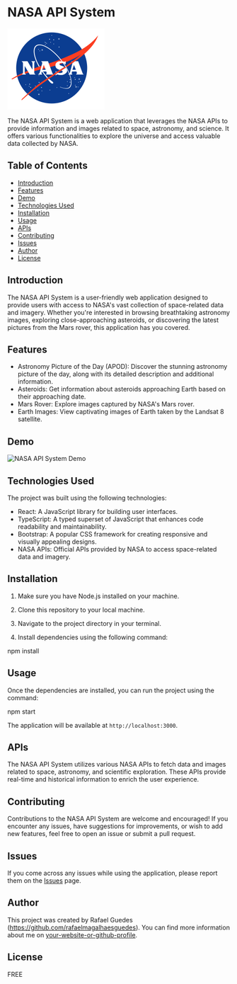 # NASA API System

![NASA API System Logo](./src/image/nasa-logo.svg)

The NASA API System is a web application that leverages the NASA APIs to provide information and images related to space, astronomy, and science. It offers various functionalities to explore the universe and access valuable data collected by NASA.

## Table of Contents

- [Introduction](#introduction)
- [Features](#features)
- [Demo](#demo)
- [Technologies Used](#technologies-used)
- [Installation](#installation)
- [Usage](#usage)
- [APIs](#apis)
- [Contributing](#contributing)
- [Issues](#issues)
- [Author](#author)
- [License](#license)

## Introduction

The NASA API System is a user-friendly web application designed to provide users with access to NASA's vast collection of space-related data and imagery. Whether you're interested in browsing breathtaking astronomy images, exploring close-approaching asteroids, or discovering the latest pictures from the Mars rover, this application has you covered.

## Features

- Astronomy Picture of the Day (APOD): Discover the stunning astronomy picture of the day, along with its detailed description and additional information.
- Asteroids: Get information about asteroids approaching Earth based on their approaching date.
- Mars Rover: Explore images captured by NASA's Mars rover.
- Earth Images: View captivating images of Earth taken by the Landsat 8 satellite.

## Demo

![NASA API System Demo](./src/image/demo.gif)

## Technologies Used

The project was built using the following technologies:

- React: A JavaScript library for building user interfaces.
- TypeScript: A typed superset of JavaScript that enhances code readability and maintainability.
- Bootstrap: A popular CSS framework for creating responsive and visually appealing designs.
- NASA APIs: Official APIs provided by NASA to access space-related data and imagery.

## Installation

1. Make sure you have Node.js installed on your machine.

2. Clone this repository to your local machine.

3. Navigate to the project directory in your terminal.

4. Install dependencies using the following command:

npm install

## Usage

Once the dependencies are installed, you can run the project using the command:

npm start


The application will be available at `http://localhost:3000`.

## APIs

The NASA API System utilizes various NASA APIs to fetch data and images related to space, astronomy, and scientific exploration. These APIs provide real-time and historical information to enrich the user experience.

## Contributing

Contributions to the NASA API System are welcome and encouraged! If you encounter any issues, have suggestions for improvements, or wish to add new features, feel free to open an issue or submit a pull request.

## Issues

If you come across any issues while using the application, please report them on the [Issues](https://github.com/your-username/your-repo-name/issues) page.

## Author

This project was created by Rafael Guedes (https://github.com/rafaelmagalhaesguedes). You can find more information about me on [your-website-or-github-profile](https://github.com/rafaelmagalhaesguedes).

## License

FREE

